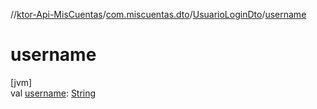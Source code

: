 //[ktor-Api-MisCuentas](../../../index.md)/[com.miscuentas.dto](../index.md)/[UsuarioLoginDto](index.md)/[username](username.md)

# username

[jvm]\
val [username](username.md): [String](https://kotlinlang.org/api/latest/jvm/stdlib/kotlin/-string/index.html)
